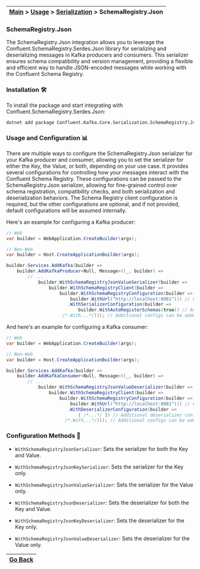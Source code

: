 | [Main](/README.md) > [Usage](/docs/Usage.md) > [Serialization](/docs/Serialization/Serialization.md) > SchemaRegistry.Json |
|----------------------------------------------------------------------------------------------------------------------------|

### SchemaRegistry.Json

The SchemaRegistry.Json integration allows you to leverage the Confluent.SchemaRegistry.Serdes.Json library for serializing and deserializing messages in Kafka producers and consumers. This serializer ensures schema compatibility and version management, providing a flexible and efficient way to handle JSON-encoded messages while working with the Confluent Schema Registry.

### Installation :hammer_and_wrench:

To install the package and start integrating with Confluent.SchemaRegistry.Serdes.Json:

```bash
dotnet add package Confluent.Kafka.Core.Serialization.SchemaRegistry.Json
```

### Usage and Configuration :bar_chart:

There are multiple ways to configure the SchemaRegistry.Json serializer for your Kafka producer and consumer, allowing you to set the serializer for either the Key, the Value, or both, depending on your use case. It provides several configurations for controlling how your messages interact with the Confluent Schema Registry. These configurations can be passed to the SchemaRegistry.Json serializer, allowing for fine-grained control over schema registration, compatibility checks, and both serialization and deserialization behaviors. The Schema Registry client configuration is required, but the other configurations are optional, and if not provided, default configurations will be assumed internally.

Here's an example for configuring a Kafka producer:

```C#
// Web
var builder = WebApplication.CreateBuilder(args);

// Non-Web
var builder = Host.CreateApplicationBuilder(args);

builder.Services.AddKafka(builder =>
    builder.AddKafkaProducer<Null, Message>((_, builder) =>
        // ...
            builder.WithSchemaRegistryJsonValueSerializer(builder =>
                builder.WithSchemaRegistryClient(builder =>
                    builder.WithSchemaRegistryConfiguration(builder =>
                        builder.WithUrl("http://localhost:8081"))) // Configures Schema Registry client
                       .WithSerializerConfiguration(builder =>
                           builder.WithAutoRegisterSchemas(true)) // Automatically registers new schemas
                     /*.With...*/))); // Additional configs can be added here
```

And here's an example for configuring a Kafka consumer:

```C#
// Web
var builder = WebApplication.CreateBuilder(args);

// Non-Web
var builder = Host.CreateApplicationBuilder(args);

builder.Services.AddKafka(builder =>
    builder.AddKafkaConsumer<Null, Message>((_, builder) =>
        // ...
            builder.WithSchemaRegistryJsonValueDeserializer(builder =>
                builder.WithSchemaRegistryClient(builder =>
                    builder.WithSchemaRegistryConfiguration(builder =>
                        builder.WithUrl("http://localhost:8081"))) // Configures Schema Registry client
                       .WithDeserializerConfiguration(builder =>
                           { /*...*/ }) // Additional deserializer configs can be added here                               
                      /*.With...*/))); // Additional configs can be added here
```

### Configuration Methods :nut_and_bolt:

- `WithSchemaRegistryJsonSerializer`: Sets the serializer for both the Key and Value.
- `WithSchemaRegistryJsonKeySerializer`: Sets the serializer for the Key only.
- `WithSchemaRegistryJsonValueSerializer`: Sets the serializer for the Value only.

- `WithSchemaRegistryJsonDeserializer`: Sets the deserializer for both the Key and Value.
- `WithSchemaRegistryJsonKeyDeserializer`: Sets the deserializer for the Key only.
- `WithSchemaRegistryJsonValueDeserializer`: Sets the deserializer for the Value only.

| [Go Back](/docs/Serialization/Serialization.md) |
|-------------------------------------------------|
